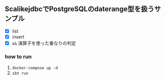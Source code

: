 ## ScalikejdbcでPostgreSQLのdaterange型を扱うサンプル

- [x] list
- [x] insert
- [x] `&&` 演算子を使った重なりの判定

### how to run
1. `docker-compose up -d`
2. `sbt run`
